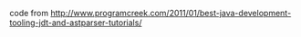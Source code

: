 code from http://www.programcreek.com/2011/01/best-java-development-tooling-jdt-and-astparser-tutorials/

